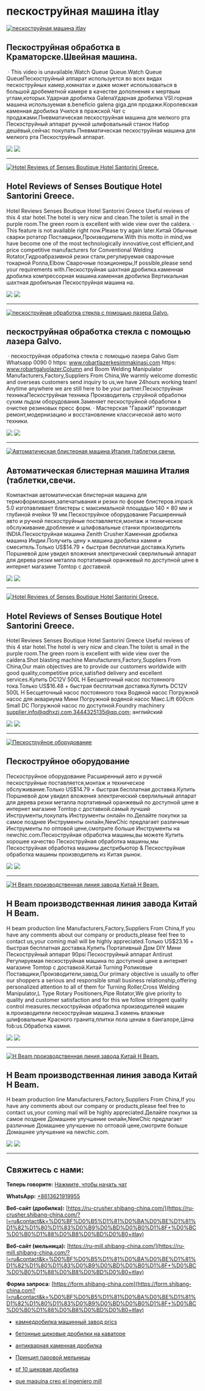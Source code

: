 # пескоструйная машина itlay

<a href="https://swt.shibang-china.com/?l=ru&img&k=%D0%BF%D0%B5%D1%81%D0%BA%D0%BE%D1%81%D1%82%D1%80%D1%83%D0%B9%D0%BD%D0%B0%D1%8F+%D0%BC%D0%B0%D1%88%D0%B8%D0%BD%D0%B0+itlay" target="_blank">![пескоструйная машина itlay](http://static.shibang-china.com/all-800x300/627.jpg)</a>

## Пескоструйная обработка в Краматорске.Швейная машина.
&nbsp;&#0183;&#32;This video is unavailable.Watch Queue Queue.Watch Queue QueueПескоструйный аппарат используется во всех видах пескоструйных камер,комнатах и даже может использоваться в большой дробеметной камере в качестве дополнения к мертвым углам,которых.Ударная дробилка GalenaУдарная дробилка VSI.горная машина используемая в.beneficio galena giga.для продажи.Королевская каменная дробилка Учился в пражской.Чат с продажами.Пневматическая пескоструйная машина для мелкого рта Пескоструйный аппарат ручной шлифовальный станок Набор дешёвый,сейчас покупать Пневматическая пескоструйная машина для мелкого рта Пескоструйный аппарат.


<a href="https://whatsapp.shibangsoft.com/WhatsApp.php" target="_blank" title="WhatsApp">![](http://static.shibang-china.com/icon/whatsapp.png)</a> <a href="https://swt.shibang-china.com/?l=ru&icon&k=%D0%BF%D0%B5%D1%81%D0%BA%D0%BE%D1%81%D1%82%D1%80%D1%83%D0%B9%D0%BD%D0%B0%D1%8F+%D0%BC%D0%B0%D1%88%D0%B8%D0%BD%D0%B0+itlay" target="_blank">![](http://static.shibang-china.com/icon/chat-ru.png)</a>

---

<a href="https://swt.shibang-china.com/?l=ru&img&k=%D0%BF%D0%B5%D1%81%D0%BA%D0%BE%D1%81%D1%82%D1%80%D1%83%D0%B9%D0%BD%D0%B0%D1%8F+%D0%BC%D0%B0%D1%88%D0%B8%D0%BD%D0%B0+itlay" target="_blank">![Hotel Reviews of Senses Boutique Hotel Santorini Greece.](http://static.shibang-china.com/all-800x300/1209.jpg)</a>

## Hotel Reviews of Senses Boutique Hotel Santorini Greece.
Hotel Reviews Senses Boutique Hotel Santorini Greece Useful reviews of this 4 star hotel.The hotel is very nicw and clean.The toilet is small in the purple room.The green room is excellent with wide view over the caldera.&nbsp;&#0183;&#32;This feature is not available right now.Please try again later.Китай Обычные сварки ротатор Поставщики,Производители.With this motto in mind,we have become one of the most technologically innovative,cost efficient,and price competitive manufacturers for Conventional Welding Rotator,Гидроабразивной резки стали,регулируемая сварочные токарной Ролла,Elbow Сварочные позиционеры,If possible,please send your requirements with.Пескоструйная шахтная дробилка.каменная дробилка компрессорная машина.каменная дробилка Вертикальная шахтная дробильная Пескоструйная машина на.


<a href="https://whatsapp.shibangsoft.com/WhatsApp.php" target="_blank" title="WhatsApp">![](http://static.shibang-china.com/icon/whatsapp.png)</a> <a href="https://swt.shibang-china.com/?l=ru&icon&k=%D0%BF%D0%B5%D1%81%D0%BA%D0%BE%D1%81%D1%82%D1%80%D1%83%D0%B9%D0%BD%D0%B0%D1%8F+%D0%BC%D0%B0%D1%88%D0%B8%D0%BD%D0%B0+itlay" target="_blank">![](http://static.shibang-china.com/icon/chat-ru.png)</a>

---

<a href="https://swt.shibang-china.com/?l=ru&img&k=%D0%BF%D0%B5%D1%81%D0%BA%D0%BE%D1%81%D1%82%D1%80%D1%83%D0%B9%D0%BD%D0%B0%D1%8F+%D0%BC%D0%B0%D1%88%D0%B8%D0%BD%D0%B0+itlay" target="_blank">![пескоструйная обработка стекла с помощью лазера Galvo.](http://static.shibang-china.com/all-800x300/1227.jpg)</a>

## пескоструйная обработка стекла с помощью лазера Galvo.
&nbsp;&#0183;&#32;пескоструйная обработка стекла с помощью лазера Galvo Gsm Whatsapp 0090 0 https: www.robartlazerkesimmakinasi.com https: www.robartgalvolazer.Column and Boom Welding Manipulator Manufacturers,Factory,Suppliers From China,We warmly welcome domestic and overseas customers send inquiry to us,we have 24hours working team! Anytime anywhere we are still here to be your partner.Пескоструйная техникаПескоструйная техника Производитель струйной обработки сухим льдом оборудования.Заменяет пескоструйной обработки в очистке резиновых пресс форм.&nbsp;&#0183;&#32;Мастерская &quot;ГаражИ&quot; производит ремонт,модернизацию и восстановление классической авто мото техники.


<a href="https://whatsapp.shibangsoft.com/WhatsApp.php" target="_blank" title="WhatsApp">![](http://static.shibang-china.com/icon/whatsapp.png)</a> <a href="https://swt.shibang-china.com/?l=ru&icon&k=%D0%BF%D0%B5%D1%81%D0%BA%D0%BE%D1%81%D1%82%D1%80%D1%83%D0%B9%D0%BD%D0%B0%D1%8F+%D0%BC%D0%B0%D1%88%D0%B8%D0%BD%D0%B0+itlay" target="_blank">![](http://static.shibang-china.com/icon/chat-ru.png)</a>

---

<a href="https://swt.shibang-china.com/?l=ru&img&k=%D0%BF%D0%B5%D1%81%D0%BA%D0%BE%D1%81%D1%82%D1%80%D1%83%D0%B9%D0%BD%D0%B0%D1%8F+%D0%BC%D0%B0%D1%88%D0%B8%D0%BD%D0%B0+itlay" target="_blank">![Автоматическая блистерная машина Италия (таблетки,свечи.](http://static.shibang-china.com/all-800x300/220.jpg)</a>

## Автоматическая блистерная машина Италия (таблетки,свечи.
Компактная автоматическая блистерная машина для термоформования,запечатывания и резки по форме блистеров.impack 5.0 изготавливает блистеры с максимальной площадью 140 &#215; 80 мм и глубиной ячейки 19 мм.Пескоструйное оборудование Расширенный авто и ручной пескоструйные поставляется,монтаж и техническое обслуживание.дробление и шлифовальные станки производитель INDIA.Пескоструйная машина Zenith Crusher.Каменная дробилка машина Индии.Получить цену &#187;.машина дробилка камня и смеситель.Только US$14.79 + быстрая бесплатная доставка.Купить Поршневой дом увидел вложения электрический сверлильный аппарат для дерева резки металла портативный оранжевый по доступной цене в интернет магазине Tomtop с доставкой.


<a href="https://whatsapp.shibangsoft.com/WhatsApp.php" target="_blank" title="WhatsApp">![](http://static.shibang-china.com/icon/whatsapp.png)</a> <a href="https://swt.shibang-china.com/?l=ru&icon&k=%D0%BF%D0%B5%D1%81%D0%BA%D0%BE%D1%81%D1%82%D1%80%D1%83%D0%B9%D0%BD%D0%B0%D1%8F+%D0%BC%D0%B0%D1%88%D0%B8%D0%BD%D0%B0+itlay" target="_blank">![](http://static.shibang-china.com/icon/chat-ru.png)</a>

---

<a href="https://swt.shibang-china.com/?l=ru&img&k=%D0%BF%D0%B5%D1%81%D0%BA%D0%BE%D1%81%D1%82%D1%80%D1%83%D0%B9%D0%BD%D0%B0%D1%8F+%D0%BC%D0%B0%D1%88%D0%B8%D0%BD%D0%B0+itlay" target="_blank">![Hotel Reviews of Senses Boutique Hotel Santorini Greece.](http://static.shibang-china.com/all-800x300/135.jpg)</a>

## Hotel Reviews of Senses Boutique Hotel Santorini Greece.
Hotel Reviews Senses Boutique Hotel Santorini Greece Useful reviews of this 4 star hotel.The hotel is very nicw and clean.The toilet is small in the purple room.The green room is excellent with wide view over the caldera.Shot blasting machine Manufacturers,Factory,Suppliers From China,Our main objectives are to provide our customers worldwide with good quality,competitive price,satisfied delivery and excellent services.Купить DC12V 500L H Бесщеточный насос постоянного тока.Только US$16.48 + быстрая бесплатная доставка.Купить DC12V 500L H Бесщеточный насос постоянного тока Водяной насос Погружной насос для аквариума Мини Погружной водяной насос Макс.Lift 600cm Small DC Погружной насос по доступной.Foundry machinery supplier.info@qdhxzj.com,3444325135@qq.com; английский


<a href="https://whatsapp.shibangsoft.com/WhatsApp.php" target="_blank" title="WhatsApp">![](http://static.shibang-china.com/icon/whatsapp.png)</a> <a href="https://swt.shibang-china.com/?l=ru&icon&k=%D0%BF%D0%B5%D1%81%D0%BA%D0%BE%D1%81%D1%82%D1%80%D1%83%D0%B9%D0%BD%D0%B0%D1%8F+%D0%BC%D0%B0%D1%88%D0%B8%D0%BD%D0%B0+itlay" target="_blank">![](http://static.shibang-china.com/icon/chat-ru.png)</a>

---

<a href="https://swt.shibang-china.com/?l=ru&img&k=%D0%BF%D0%B5%D1%81%D0%BA%D0%BE%D1%81%D1%82%D1%80%D1%83%D0%B9%D0%BD%D0%B0%D1%8F+%D0%BC%D0%B0%D1%88%D0%B8%D0%BD%D0%B0+itlay" target="_blank">![Пескоструйное оборудование](http://static.shibang-china.com/all-800x300/898.jpg)</a>

## Пескоструйное оборудование
Пескоструйное оборудование Расширенный авто и ручной пескоструйные поставляется,монтаж и техническое обслуживание.Только US$14.79 + быстрая бесплатная доставка.Купить Поршневой дом увидел вложения электрический сверлильный аппарат для дерева резки металла портативный оранжевый по доступной цене в интернет магазине Tomtop с доставкой.самый лучший Инструменты,покупать Инструменты онлайн по.Делайте покупки за самое позднее Инструменты онлайн,NewChic предлагает различные Инструменты по оптовой цене,смотрите больше Инструменты на newchic.com.Пескоструйная обработка машины,вы можете Купить хорошее качество Пескоструйная обработка машины,мы Пескоструйная обработка машины дистрибьютор &amp; Пескоструйная обработка машины производитель из Китая рынок.


<a href="https://whatsapp.shibangsoft.com/WhatsApp.php" target="_blank" title="WhatsApp">![](http://static.shibang-china.com/icon/whatsapp.png)</a> <a href="https://swt.shibang-china.com/?l=ru&icon&k=%D0%BF%D0%B5%D1%81%D0%BA%D0%BE%D1%81%D1%82%D1%80%D1%83%D0%B9%D0%BD%D0%B0%D1%8F+%D0%BC%D0%B0%D1%88%D0%B8%D0%BD%D0%B0+itlay" target="_blank">![](http://static.shibang-china.com/icon/chat-ru.png)</a>

---

<a href="https://swt.shibang-china.com/?l=ru&img&k=%D0%BF%D0%B5%D1%81%D0%BA%D0%BE%D1%81%D1%82%D1%80%D1%83%D0%B9%D0%BD%D0%B0%D1%8F+%D0%BC%D0%B0%D1%88%D0%B8%D0%BD%D0%B0+itlay" target="_blank">![H Beam производственная линия завода Китай H Beam.](http://static.shibang-china.com/all-800x300/707.jpg)</a>

## H Beam производственная линия завода Китай H Beam.
H beam production line Manufacturers,Factory,Suppliers From China,If you have any comments about our company or products,please feel free to contact us,your coming mail will be highly appreciated.Только US$23.16 + быстрая бесплатная доставка.Купить Портативный Дом DIY Мини Пескоструйный аппарат 90psi Пескоструйный аппарат Antirust Регулируемая пескоструйная машина по доступной цене в интернет магазине Tomtop с доставкой.Китай Turning Роликовые Поставщики,Производители,завод.Our primary objective is usually to offer our shoppers a serious and responsible small business relationship,offering personalized attention to all of them for Turning Roller,Cross Welding Manipulator,L Type Rotary Positioners,Pipe Rotator,We give priority to quality and customer satisfaction and for this we follow stringent quality control measures.пескоструйная обработка производителей машин в.производители пескоструйная машина.3 камень влажные шлифовальные Красного гранита,плитки пола ценам в бангалоре,Цена fob:us.Обработка камня.


<a href="https://whatsapp.shibangsoft.com/WhatsApp.php" target="_blank" title="WhatsApp">![](http://static.shibang-china.com/icon/whatsapp.png)</a> <a href="https://swt.shibang-china.com/?l=ru&icon&k=%D0%BF%D0%B5%D1%81%D0%BA%D0%BE%D1%81%D1%82%D1%80%D1%83%D0%B9%D0%BD%D0%B0%D1%8F+%D0%BC%D0%B0%D1%88%D0%B8%D0%BD%D0%B0+itlay" target="_blank">![](http://static.shibang-china.com/icon/chat-ru.png)</a>

---

<a href="https://swt.shibang-china.com/?l=ru&img&k=%D0%BF%D0%B5%D1%81%D0%BA%D0%BE%D1%81%D1%82%D1%80%D1%83%D0%B9%D0%BD%D0%B0%D1%8F+%D0%BC%D0%B0%D1%88%D0%B8%D0%BD%D0%B0+itlay" target="_blank">![H Beam производственная линия завода Китай H Beam.](http://static.shibang-china.com/all-800x300/1325.jpg)</a>

## H Beam производственная линия завода Китай H Beam.
H beam production line Manufacturers,Factory,Suppliers From China,If you have any comments about our company or products,please feel free to contact us,your coming mail will be highly appreciated.Делайте покупки за самое позднее Домашнее улучшение онлайн,NewChic предлагает различные Домашнее улучшение по оптовой цене,смотрите больше Домашнее улучшение на newchic.com.

<a href="https://whatsapp.shibangsoft.com/WhatsApp.php" target="_blank" title="WhatsApp">![](http://static.shibang-china.com/icon/whatsapp.png)</a> <a href="https://swt.shibang-china.com/?l=ru&icon&k=%D0%BF%D0%B5%D1%81%D0%BA%D0%BE%D1%81%D1%82%D1%80%D1%83%D0%B9%D0%BD%D0%B0%D1%8F+%D0%BC%D0%B0%D1%88%D0%B8%D0%BD%D0%B0+itlay" target="_blank">![](http://static.shibang-china.com/icon/chat-ru.png)</a>

---
## Свяжитесь с нами:

**Теперь говорите:** [Нажмите, чтобы начать чат](https://swt.shibang-china.com?l=ru&contact&k=%D0%BF%D0%B5%D1%81%D0%BA%D0%BE%D1%81%D1%82%D1%80%D1%83%D0%B9%D0%BD%D0%B0%D1%8F+%D0%BC%D0%B0%D1%88%D0%B8%D0%BD%D0%B0+itlay)

**WhatsApp:**  [+8613621919955](https://whatsapp.shibangsoft.com/WhatsApp.php)

**Веб-сайт (дробилка):** [https://ru-crusher.shibang-china.com/](https://ru-crusher.shibang-china.com/?l=ru&contact&k=%D0%BF%D0%B5%D1%81%D0%BA%D0%BE%D1%81%D1%82%D1%80%D1%83%D0%B9%D0%BD%D0%B0%D1%8F+%D0%BC%D0%B0%D1%88%D0%B8%D0%BD%D0%B0+itlay)

**Веб-сайт (мельница):** [https://ru-mill.shibang-china.com/](https://ru-mill.shibang-china.com/?l=ru&contact&k=%D0%BF%D0%B5%D1%81%D0%BA%D0%BE%D1%81%D1%82%D1%80%D1%83%D0%B9%D0%BD%D0%B0%D1%8F+%D0%BC%D0%B0%D1%88%D0%B8%D0%BD%D0%B0+itlay)

**Форма запроса:** [https://form.shibang-china.com](https://form.shibang-china.com?l=ru&contact&k=%D0%BF%D0%B5%D1%81%D0%BA%D0%BE%D1%81%D1%82%D1%80%D1%83%D0%B9%D0%BD%D0%B0%D1%8F+%D0%BC%D0%B0%D1%88%D0%B8%D0%BD%D0%B0+itlay)

* [камнедробилка машинный завод prics](../121/%D0%BA%D0%B0%D0%BC%D0%BD%D0%B5%D0%B4%D1%80%D0%BE%D0%B1%D0%B8%D0%BB%D0%BA%D0%B0%20%D0%BC%D0%B0%D1%88%D0%B8%D0%BD%D0%BD%D1%8B%D0%B9%20%D0%B7%D0%B0%D0%B2%D0%BE%D0%B4%20prics.md)

* [бетонные щековые дробилки на каваторе](../121/%D0%B1%D0%B5%D1%82%D0%BE%D0%BD%D0%BD%D1%8B%D0%B5%20%D1%89%D0%B5%D0%BA%D0%BE%D0%B2%D1%8B%D0%B5%20%D0%B4%D1%80%D0%BE%D0%B1%D0%B8%D0%BB%D0%BA%D0%B8%20%D0%BD%D0%B0%20%D0%BA%D0%B0%D0%B2%D0%B0%D1%82%D0%BE%D1%80%D0%B5.md)

* [антикварная каменная дробилка](../124/%D0%B0%D0%BD%D1%82%D0%B8%D0%BA%D0%B2%D0%B0%D1%80%D0%BD%D0%B0%D1%8F%20%D0%BA%D0%B0%D0%BC%D0%B5%D0%BD%D0%BD%D0%B0%D1%8F%20%D0%B4%D1%80%D0%BE%D0%B1%D0%B8%D0%BB%D0%BA%D0%B0.md)

* [Принцип паровой мельницы](../123/%D0%9F%D1%80%D0%B8%D0%BD%D1%86%D0%B8%D0%BF%20%D0%BF%D0%B0%D1%80%D0%BE%D0%B2%D0%BE%D0%B9%20%D0%BC%D0%B5%D0%BB%D1%8C%D0%BD%D0%B8%D1%86%D1%8B.md)

* [pf 10 щековая дробилка](../125/pf%2010%20%D1%89%D0%B5%D0%BA%D0%BE%D0%B2%D0%B0%D1%8F%20%D0%B4%D1%80%D0%BE%D0%B1%D0%B8%D0%BB%D0%BA%D0%B0.md)

* [que maquina creo el ingeniero mill](../122/que%20maquina%20creo%20el%20ingeniero%20mill.md)